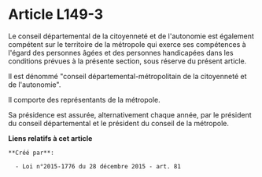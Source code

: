 # Article L149-3

Le conseil départemental de la citoyenneté et de l'autonomie est également compétent sur le territoire de la métropole qui
exerce ses compétences à l'égard des personnes âgées et des personnes handicapées dans les conditions prévues à la présente
section, sous réserve du présent article. 

Il est dénommé "conseil départemental-métropolitain de la citoyenneté et de l'autonomie". 

Il comporte des représentants de la métropole. 

Sa présidence est assurée, alternativement chaque année, par le président du conseil départemental et le président du conseil
de la métropole.

**Liens relatifs à cet article**

	**Créé par**:

	  - Loi n°2015-1776 du 28 décembre 2015 - art. 81
